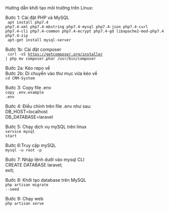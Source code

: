 Hướng dẫn khởi tạo môi trường trên Linux:

Bước 1: Cài đặt PHP và MySQL <br>
<code> apt install php7.4 php7.4-xml php7.4-mbstring php7.4-mysql php7.4-json php7.4-curl php7.4-cli php7.4-common php7.4-mcrypt php7.4-gd libapache2-mod-php7.4 php7.4-zip<br>
apt-get install mysql-server </code> <br>

Bước 1b: Cài đặt composer<br>
<code> curl -sS https://getcomposer.org/installer | php
mv composer.phar /usr/bin/composer</code> <br>

Bước 2a: Kéo repo về <br>
Bước 2b: Di chuyển vào thư mục vừa kéo về <br>
<code>cd CRM-System</code><br>

Bước 3: Copy file .env<br>
<code>copy .env.example .env</code><br>

Bước 4: Điều chỉnh trên file .env như sau:<br>
DB_HOST=localhost<br>
DB_DATABASE=laravel<br>

Bước 5: Chạy dịch vụ mySQL trên linux<br>
<code>service mysql start</code><br>

Bước 6:Truy cập mySQL<br>
<code>mysql -u root -p</code><br>

Bước 7: Nhập lệnh dưới vào mysql CLI<br>
CREATE DATABASE laravel;<br>
exit;<br>

Bước 8: Khởi tạo database trên MySQL<br>
<code>php artisan migrate --seed</code><br>

Bước 9: Chạy web<br>
<code>php artisan serve</code><br>
